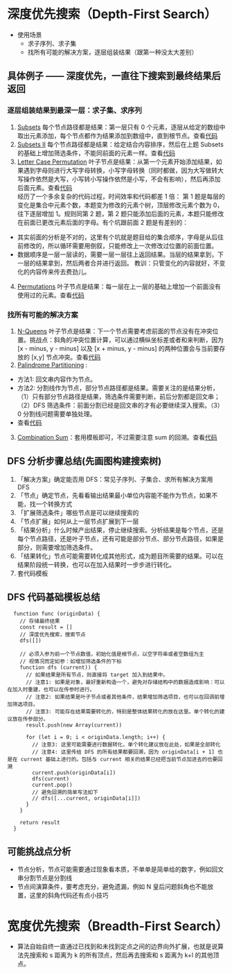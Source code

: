 # 深度优先搜索（Depth-First Search）
* 使用场景
  * 求子序列、求子集
  * 找所有可能的解决方案，逐层组装结果（跟第一种没太大差别）

## 具体例子 —— 深度优先，一直往下搜索到最终结果后返回
### 逐层组装结果到最深一层：求子集、求序列
1. [Subsets](https://leetcode.com/problems/subsets/) 每个节点路径都是结果：第一层只有 0 个元素，逐层从给定的数组中取出元素添加，每个节点都作为结果添加到数组中，直到根节点。查看[代码](https://github.com/zhihuibaobao/algorithm-javascript/blob/master/class1-introduce/78Subsets.js)
2. [Subsets II](https://leetcode.com/problems/subsets-ii/) 每个节点路径都是结果：给定结合内容排序，然后在上题 Subsets 的基础上增加筛选条件，不能同前面的元素一样。查看[代码](https://github.com/zhihuibaobao/algorithm-javascript/blob/master/class1-introduce/90Subsets.js)
3. [Letter Case Permutation](https://leetcode.com/problems/letter-case-permutation/) 叶子节点是结果：从第一个元素开始添加结果，如果遇到字母则进行大写字母转换，小写字母转换（同时都做，因为大写做转大写操作依然是大写，小写转小写操作依然是小写，不会有影响），然后再添加后面元素。查看[代码]()
<br/>经历了一个多余复杂的代码过程，时间效率和代码都差 1 倍：
第 1 题是每层的变化是集合中元素个数，本题变为修改的元素个树，顶层修改元素个数为 0，往下逐层增加 1。规则同第 2 题，第 2 题只能添加后面的元素，本题只能修改在前面已更改元素后面的字母。有个坑跟前面 2 题是有差别的：
  * 其实前面的分析是不对的，这里有个坑就是题目给的集合顺序，字母是从后往前修改的，所以循环需要用倒叙，只能修改上一次修改过位置的前面位置。
  * 数据顺序是一层一层读的，需要一层一层往上返回结果。当层的结果拿到，下一层的结果拿到，然后两者合并进行返回。
教训：只管变化的内容就好，不变化的内容传来传去费劲儿。

4. [Permutations](https://leetcode.com/problems/permutations/) 叶子节点是结果：每一层在上一层的基础上增加一个前面没有使用过的元素。查看[代码](https://github.com/zhihuibaobao/algorithm-javascript/tree/master/leetcode-medium)

### 找所有可能的解决方案
1. [N-Queens](https://leetcode.com/problems/n-queens/) 叶子节点是结果：下一个节点需要考虑前面的节点没有在冲突位置。挑战点：斜角的冲突位置计算，可以通过横纵坐标差或者和来判断，因为 [x - minus, y - minus] 以及 [x + minus, y - minus] 的两种位置会与当前要存放的 [x,y] 节点冲突。查看[代码](https://github.com/zhihuibaobao/algorithm-javascript/tree/master/leetcode-hard)
2. [Palindrome Partitioning](https://leetcode.com/problems/palindrome-partitioning/) : 
* 方法1: 回文串内容作为节点。
* 方法2: 分割线作为节点，部分节点路径都是结果。需要关注的是结果分析，（1）只有部分节点路径是结果，筛选条件需要判断，前后分割都是回文串；（2）DFS 筛选条件：前面分割已经是回文串的才有必要继续深入搜索。（3）0 分割线问题需要单独处理。
* 查看[代码](https://github.com/zhihuibaobao/algorithm-javascript/blob/master/class7-graph-search/131PalindromePartitioning.js)
3. [Combination Sum](https://leetcode.com/problems/combination-sum/)：套用模板即可，不过需要注意 sum 的回溯。查看[代码](https://github.com/zhihuibaobao/algorithm-javascript/blob/master/class7-graph-search/39CombinationSum.js)

## DFS 分析步骤总结(先画图构建搜索树)
1. 「解决方案」确定能否用 DFS：常见子序列、子集合、求所有解决方案用 DFS
2. 「节点」确定节点，先看看输出结果最小单位内容能不能作为节点，如果不能，找一个转换方式
3. 「扩展筛选条件」哪些节点是可以继续搜索的
4. 「节点扩展」如何从上一层节点扩展到下一层
5. 「结果分析」什么时候产出结果，停止继续搜索。分析结果是每个节点，还是每个节点路径，还是叶子节点，还有可能是部分节点、部分节点路径，如果是部分，则需要增加筛选条件。
6. 「结果转化」节点可能需要转化成其他形式，成为题目所需要的结果。可以在结果阶段统一转换，也可以在加入结果时一步步进行转化。
7. 套代码模板

## DFS 代码基础模板总结
```
  function func (originData) {
    // 存储最终结果
    const result = []
    // 深度优先搜索，搜索节点
    dfs([])

    // 必须入参为前一个节点数值，初始化值是根节点，以空字符串或者空数组为主
    // 视情况而定如参：如增加筛选条件的下标
    function dfs (current)) {
      // 如果结果是所有节点，则直接将 target 加入到结果中。
      // 注意1: 如果是对象，最好重新构造一个，避免对存储结构中的数据造成影响：可以在加入时重建，也可以在传参时进行。
      // 注意2: 如果结果是叶子节点或者其他条件，结果增加筛选项目，也可以在回调前增加筛选项目。
      // 注意3: 可能存在结果需要转化的，特别是整体结果转化的放在这里。单个转化的建议放在传参部分。
      result.push(new Array(current))

      for (let i = 0; i < originData.length; i++) {
        // 注意3: 这里可能需要进行数据转化，单个转化建议放在此处，如果是全部转化
        // 注意4: 这里传给 DFS 的所有结果都要回溯，因为 originData[i + 1] 也是在 current 基础上进行的。包括与 current 相关的结果已经把当前节点加进去的也要回溯
        current.push(originData[i])
        dfs(current)
        current.pop()
        // 避免回溯的简单写法如下
        // dfs([...current, originData[i]])
      }
    }

    return result
  }
```

## 可能挑战点分析
* 节点分析，节点可能需要通过现象看本质，不单单是简单给的数字，例如回文串分割节点是分割线
* 节点间演算条件，要考虑充分，避免遗漏，例如 N 皇后问题斜角也不能放置，这里的斜角代码还有点小技巧

# 宽度优先搜索（Breadth-First Search）
* 算法自始自终一直通过已找到和未找到定点之间的边界向外扩展，也就是说算法先搜索和 s 距离为 k 的所有顶点，然后再去搜索和 s 距离为 k+l 的其他顶点。

